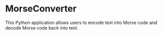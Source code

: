 # MorseConverter
This Python application allows users to encode text into Morse code and decode Morse code back into text. 
